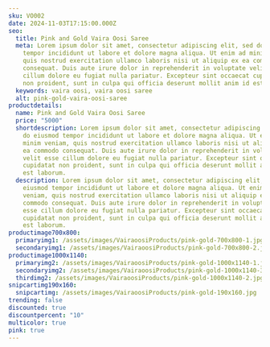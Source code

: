 ```yaml
---
sku: VO002
date: 2024-11-03T17:15:00.000Z
seo:
  title: Pink and Gold Vaira Oosi Saree
  meta: Lorem ipsum dolor sit amet, consectetur adipiscing elit, sed do eiusmod
    tempor incididunt ut labore et dolore magna aliqua. Ut enim ad minim veniam,
    quis nostrud exercitation ullamco laboris nisi ut aliquip ex ea commodo
    consequat. Duis aute irure dolor in reprehenderit in voluptate velit esse
    cillum dolore eu fugiat nulla pariatur. Excepteur sint occaecat cupidatat
    non proident, sunt in culpa qui officia deserunt mollit anim id est laborum.
  keywords: vaira oosi, vaira oosi saree
  alt: pink-gold-vaira-oosi-saree
productdetails:
  name: Pink and Gold Vaira Oosi Saree
  price: "5000"
  shortdescription: Lorem ipsum dolor sit amet, consectetur adipiscing elit, sed
    do eiusmod tempor incididunt ut labore et dolore magna aliqua. Ut enim ad
    minim veniam, quis nostrud exercitation ullamco laboris nisi ut aliquip ex
    ea commodo consequat. Duis aute irure dolor in reprehenderit in voluptate
    velit esse cillum dolore eu fugiat nulla pariatur. Excepteur sint occaecat
    cupidatat non proident, sunt in culpa qui officia deserunt mollit anim id
    est laborum.
  description: Lorem ipsum dolor sit amet, consectetur adipiscing elit, sed do
    eiusmod tempor incididunt ut labore et dolore magna aliqua. Ut enim ad minim
    veniam, quis nostrud exercitation ullamco laboris nisi ut aliquip ex ea
    commodo consequat. Duis aute irure dolor in reprehenderit in voluptate velit
    esse cillum dolore eu fugiat nulla pariatur. Excepteur sint occaecat
    cupidatat non proident, sunt in culpa qui officia deserunt mollit anim id
    est laborum.
productimage700x800:
  primaryimg1: /assets/images/VairaoosiProducts/pink-gold-700x800-1.jpg
  secondaryimg1: /assets/images/VairaoosiProducts/pink-gold-700x800-2.jpg
productimage1000x1140:
  primaryimg2: /assets/images/VairaoosiProducts/pink-gold-1000x1140-1.jpg
  secondaryimg2: /assets/images/VairaoosiProducts/pink-gold-1000x1140-3.jpg
  thirdimg2: /assets/images/VairaoosiProducts/pink-gold-1000x1140-2.jpg
snipcartimg190x160:
  snipcartimg: /assets/images/VairaoosiProducts/pink-gold-190x160.jpg
trending: false
discounted: true
discountpercent: "10"
multicolor: true
pink: true
---
```

